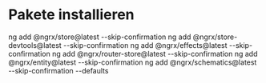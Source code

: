# Pakete installieren
ng add @ngrx/store@latest --skip-confirmation
ng add @ngrx/store-devtools@latest --skip-confirmation
ng add @ngrx/effects@latest --skip-confirmation
ng add @ngrx/router-store@latest --skip-confirmation
ng add @ngrx/entity@latest --skip-confirmation
ng add @ngrx/schematics@latest --skip-confirmation --defaults

